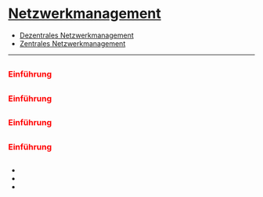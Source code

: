 # [Netzwerkmanagement]()
  - [Dezentrales Netzwerkmanagement]()
  - [Zentrales Netzwerkmanagement]()

---

## [](#)
### <span style="color:red">Einführung</span>

## [](#)
### <span style="color:red">Einführung</span>

## [](#)
### <span style="color:red">Einführung</span>

## [](#)
### <span style="color:red">Einführung</span>

## [](#quellen)

- []()
- []()
- []()